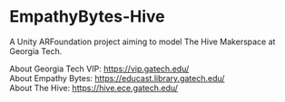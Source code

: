 # EmpathyBytes-Hive
A Unity ARFoundation project aiming to model The Hive Makerspace at Georgia Tech.

About Georgia Tech VIP: https://vip.gatech.edu/ \
About Empathy Bytes: https://educast.library.gatech.edu/ \
About The Hive: https://hive.ece.gatech.edu/
